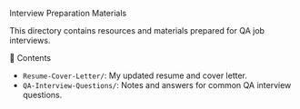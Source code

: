 Interview Preparation Materials

This directory contains resources and materials prepared for QA job interviews.

📂 Contents
- `Resume-Cover-Letter/`: My updated resume and cover letter.
- `QA-Interview-Questions/`: Notes and answers for common QA interview questions.
